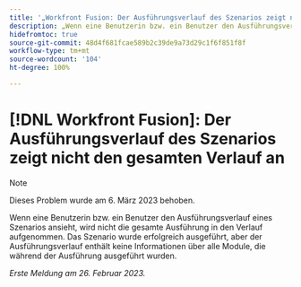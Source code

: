 ```yaml
---
title: '„Workfront Fusion: Der Ausführungsverlauf des Szenarios zeigt nicht den gesamten Verlauf an.“'
description: „Wenn eine Benutzerin bzw. ein Benutzer den Ausführungsverlauf eines Szenarios ansieht, wird nicht die gesamte Ausführung in den Verlauf aufgenommen. Das Szenario wurde erfolgreich ausgeführt, aber der Ausführungsverlauf enthält keine Informationen über alle Module, die während der Ausführung ausgeführt wurden.“
hidefromtoc: true
source-git-commit: 48d4f681fcae589b2c39de9a73d29c1f6f851f8f
workflow-type: tm+mt
source-wordcount: '104'
ht-degree: 100%

---
```



# [!DNL Workfront Fusion]: Der Ausführungsverlauf des Szenarios zeigt nicht den gesamten Verlauf an

>[!NOTE]
>
>Dieses Problem wurde am 6. März 2023 behoben.

Wenn eine Benutzerin bzw. ein Benutzer den Ausführungsverlauf eines Szenarios ansieht, wird nicht die gesamte Ausführung in den Verlauf aufgenommen. Das Szenario wurde erfolgreich ausgeführt, aber der Ausführungsverlauf enthält keine Informationen über alle Module, die während der Ausführung ausgeführt wurden.

_Erste Meldung am 26. Februar 2023._

